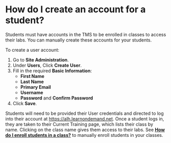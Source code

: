 # How do I create an account for a student?

Students must have accounts in the TMS to be enrolled in classes to access their labs. You can manually create these accounts for your students.

To create a user account:
1. Go to **Site Administration**. 
1. Under **Users**, Click **Create User**.
1. Fill in the required **Basic Information**:
    - **First Name**
    - **Last Name**
    - **Primary Email**
    - **Username**
    - **Password** and **Confirm Password**
1. Click **Save**.

Students will need to be provided their User credentials and directed to log into their account at https://alh.learnondemand.net. Once a student logs in, they are taken to their Current Training page, which lists their class by name. Clicking on the class name gives them access to their labs. See [**How do I enroll students in a class?**](../fulfilling-marketplace-order/enroll-students-in-class.md) to manually enroll students in your classes.